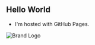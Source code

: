 ## Hello World

- I'm hosted with GitHub Pages.

![Brand Logo](/Natenumber12.github.io/asstes/Owl_logo.png)
